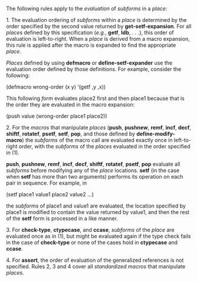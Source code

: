  



The following rules apply to the *evaluation* of *subforms* in a *place*: 



1\. The evaluation ordering of *subforms* within a *place* is determined by the order specified by the second value returned by **get-setf-expansion**. For all *places* defined by this specification (*e.g.*, **getf**, **ldb**, *. . .*), this order of evaluation is left-to-right. When a *place* is derived from a macro expansion, this rule is applied after the macro is expanded to find the appropriate *place*. 



*Places* defined by using **defmacro** or **define-setf-expander** use the evaluation order defined by those definitions. For example, consider the following: 



(defmacro wrong-order (x y) ‘(getf ,y ,x)) 



This following *form* evaluates place2 first and then place1 because that is the order they are evaluated in the macro expansion: 



(push value (wrong-order place1 place2)) 



2\. For the *macros* that manipulate *places* (**push**, **pushnew**, **remf**, **incf**, **decf**, **shiftf**, **rotatef**, **psetf**, **setf**, **pop**, and those defined by **define-modify-macro**) the *subforms* of the macro call are evaluated exactly once in left-to-right order, with the *subforms* of the *places* evaluated in the order specified in (1). 



**push**, **pushnew**, **remf**, **incf**, **decf**, **shiftf**, **rotatef**, **psetf**, **pop** evaluate all *subforms* before modifying any of the *place* locations. **setf** (in the case when **setf** has more than two arguments) performs its operation on each pair in sequence. For example, in 



(setf place1 value1 place2 value2 ...) 



the *subforms* of place1 and value1 are evaluated, the location specified by place1 is modified to contain the value returned by value1, and then the rest of the **setf** form is processed in a like manner. 



3\. For **check-type**, **ctypecase**, and **ccase**, *subforms* of the *place* are evaluated once as in (1), but might be evaluated again if the type check fails in the case of **check-type** or none of the cases hold in **ctypecase** and **ccase**. 



4\. For **assert**, the order of evaluation of the generalized references is not specified. Rules 2, 3 and 4 cover all *standardized macros* that manipulate *places*. 



